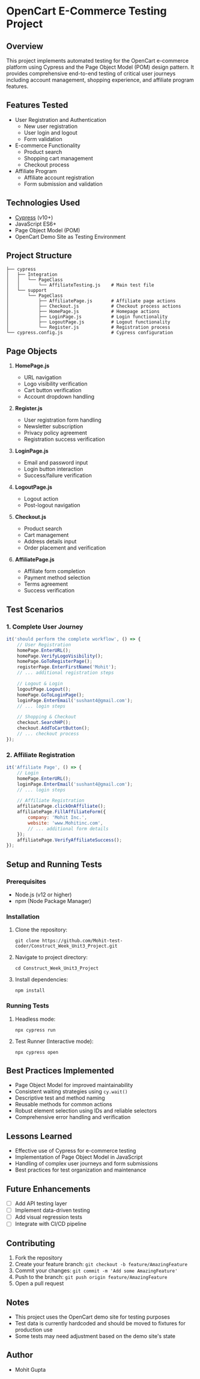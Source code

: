 # OpenCart E-Commerce Testing Project

## Overview
This project implements automated testing for the OpenCart e-commerce platform using Cypress and the Page Object Model (POM) design pattern. It provides comprehensive end-to-end testing of critical user journeys including account management, shopping experience, and affiliate program features.

## Features Tested
- User Registration and Authentication
  - New user registration
  - User login and logout
  - Form validation
- E-commerce Functionality
  - Product search
  - Shopping cart management
  - Checkout process
- Affiliate Program
  - Affiliate account registration
  - Form submission and validation

## Technologies Used
- [Cypress](https://www.cypress.io/) (v10+)
- JavaScript ES6+
- Page Object Model (POM)
- OpenCart Demo Site as Testing Environment

## Project Structure
```
├── cypress
│   ├── Integration
│   │   └── PageClass
│   │       └── AffiliateTesting.js    # Main test file
│   └── support
│       └── PageClass
│           ├── AffiliatePage.js       # Affiliate page actions
│           ├── Checkout.js            # Checkout process actions
│           ├── HomePage.js            # Homepage actions
│           ├── LoginPage.js           # Login functionality
│           ├── LogoutPage.js          # Logout functionality
│           └── Register.js            # Registration process
└── cypress.config.js                  # Cypress configuration
```

## Page Objects
1. **HomePage.js**
   - URL navigation
   - Logo visibility verification
   - Cart button verification
   - Account dropdown handling

2. **Register.js**
   - User registration form handling
   - Newsletter subscription
   - Privacy policy agreement
   - Registration success verification

3. **LoginPage.js**
   - Email and password input
   - Login button interaction
   - Success/failure verification

4. **LogoutPage.js**
   - Logout action
   - Post-logout navigation

5. **Checkout.js**
   - Product search
   - Cart management
   - Address details input
   - Order placement and verification

6. **AffiliatePage.js**
   - Affiliate form completion
   - Payment method selection
   - Terms agreement
   - Success verification

## Test Scenarios

### 1. Complete User Journey
```javascript
it('should perform the complete workflow', () => {
    // User Registration
    homePage.EnterURL();
    homePage.VerifyLogoVisibility();
    homePage.GoToRegisterPage();
    registerPage.EnterFirstName('Mohit');
    // ... additional registration steps

    // Logout & Login
    logoutPage.Logout();
    homePage.GoToLoginPage();
    loginPage.EnterEmail('sushant4@gmail.com');
    // ... login steps

    // Shopping & Checkout
    checkout.SearchHP();
    checkout.AddToCartButton();
    // ... checkout process
});
```

### 2. Affiliate Registration
```javascript
it('Affiliate Page', () => {
    // Login
    homePage.EnterURL();
    loginPage.EnterEmail('sushant4@gmail.com');
    // ... login steps

    // Affiliate Registration
    affiliatePage.clickOnAffiliate();
    affiliatePage.FillAffiliateForm({
        company: 'Mohit Inc.',
        website: 'www.Mohitinc.com',
        // ... additional form details
    });
    affiliatePage.VerifyAffiliateSuccess();
});
```

## Setup and Running Tests

### Prerequisites
- Node.js (v12 or higher)
- npm (Node Package Manager)

### Installation
1. Clone the repository:
   ```
   git clone https://github.com/Mohit-test-coder/Construct_Week_Unit3_Project.git
   ```

2. Navigate to project directory:
   ```
   cd Construct_Week_Unit3_Project
   ```

3. Install dependencies:
   ```
   npm install
   ```

### Running Tests
1. Headless mode:
   ```
   npx cypress run
   ```

2. Test Runner (Interactive mode):
   ```
   npx cypress open
   ```

## Best Practices Implemented
- Page Object Model for improved maintainability
- Consistent waiting strategies using `cy.wait()`
- Descriptive test and method naming
- Reusable methods for common actions
- Robust element selection using IDs and reliable selectors
- Comprehensive error handling and verification

## Lessons Learned
- Effective use of Cypress for e-commerce testing
- Implementation of Page Object Model in JavaScript
- Handling of complex user journeys and form submissions
- Best practices for test organization and maintenance

## Future Enhancements
- [ ] Add API testing layer
- [ ] Implement data-driven testing
- [ ] Add visual regression tests
- [ ] Integrate with CI/CD pipeline

## Contributing
1. Fork the repository
2. Create your feature branch: `git checkout -b feature/AmazingFeature`
3. Commit your changes: `git commit -m 'Add some AmazingFeature'`
4. Push to the branch: `git push origin feature/AmazingFeature`
5. Open a pull request

## Notes
- This project uses the OpenCart demo site for testing purposes
- Test data is currently hardcoded and should be moved to fixtures for production use
- Some tests may need adjustment based on the demo site's state

## Author
- Mohit Gupta
